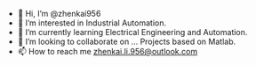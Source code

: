 - 👋 Hi, I’m @zhenkai956
- 👀 I’m interested in Industrial Automation.
- 🌱 I’m currently learning Electrical Engineering and Automation.
- 💞️ I’m looking to collaborate on ... Projects based on Matlab.
- 📫 How to reach me zhenkai.li.956@outlook.com

<!---
zhenkai956/zhenkai956 is a ✨ special ✨ repository because its `README.md` (this file) appears on your GitHub profile.
You can click the Preview link to take a look at your changes.
--->
